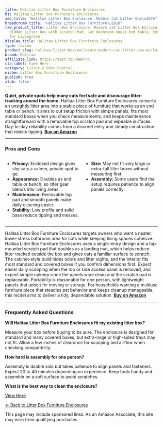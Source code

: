 ```yaml
---
title: Halitaa Litter Box Furniture Enclosures
h1: Halitaa Litter Box Furniture Enclosures
seo_title: "Halitaa Litter Box Enclosure, Modern Cat Litter Box\u2026"
breadcrumb_title: "Halitaa Litter Box Furniture\u2026"
raw_product_title: Litter Box Enclosure, Modern Cat Litter Box Enclosure Furniture
  Hidden Litter Box with Scratch Pad, Cat Washroom House End Table, Entryway Bench
  for Livingroom
display_title: Halitaa Litter Box Furniture Enclosures
type: review
product_slug: halitaa-litter-box-enclosure-modern-cat-litter-box-enclosure-furniture-4d72bdc9
brand: Halitaa
affiliate_link: https://amzn.to/3W8mrFK
cta_label: View Here
category: Litter & Odor Control
niche: Litter Box Furniture Enclosures
publish: true
stub: false
---
```


<div id="intro" class="full-width">
  <p><strong>Quiet, private spots help many cats feel safe and discourage litter-tracking around the home.</strong> Halitaa Litter Box Furniture Enclosures converts an unsightly litter area into a stable piece of furniture that works as an end table or bench. It aims to cut setup friction with simple panels, fits most standard boxes when you check measurements, and keeps maintenance straightforward with a removable top scratch pad and wipeable surfaces. Day-to-day reliability comes from a discreet entry and steady construction that resists tipping. <a href="https://amzn.to/3W8mrFK" rel="nofollow sponsored noopener" target="_blank"><strong>Buy on Amazon</strong></a></p>
</div>

<hr />
<h3 id="pros-cons">Pros and Cons</h3>
<div class="pc-grid" style="display:grid;grid-template-columns:1fr 1fr;gap:16px;">
  <ul>
    <li><strong>Privacy:</strong> Enclosed design gives shy cats a calmer, private spot to go.</li>
    <li><strong>Appearance:</strong> Doubles as end table or bench, so litter gear blends into living areas.</li>
    <li><strong>Maintenance:</strong> Removable top pad and smooth panels make daily cleaning easier.</li>
    <li><strong>Stability:</strong> Low profile and solid base reduce tipping and messes.</li>
  </ul>
  <ul>
    <li><strong>Size:</strong> May not fit very large or extra-tall litter boxes without measuring first.</li>
    <li><strong>Assembly:</strong> Some users find the setup requires patience to align panels correctly.</li>
  </ul>
</div>
<hr />

<div class="full-width">
  <p>Halitaa Litter Box Furniture Enclosures targets owners who want a neater, lower-stress bathroom area for cats while keeping living spaces cohesive. Halitaa Litter Box Furniture Enclosures uses a single-entry design and a top-mounted scratch pad that doubles as a landing mat, which helps reduce litter tracked outside the box and gives cats a familiar surface to scratch. The cabinet-style build hides odors and litter sights, and the interior fits most standard and covered boxes if you confirm dimensions first. Expect easier daily scooping when the top or side access panel is removed, and expect simple upkeep since the panels wipe clean and the scratch pad is replaceable. Portability is reasonable for one person, with lightweight panels that unbolt for moving or storage. For households wanting a multiuse furniture piece that steadies pet behavior and keeps cleanup manageable, this model aims to deliver a tidy, dependable solution. <a href="https://amzn.to/3W8mrFK" rel="nofollow sponsored noopener" target="_blank"><strong>Buy on Amazon</strong></a></p>
</div>

<hr />
<h3 id="faqs">Frequently Asked Questions</h3>

<p><strong>Will Halitaa Litter Box Furniture Enclosures fit my existing litter box?</strong></p>
<p>Measure your box before buying to be sure. The enclosure is designed for standard and many covered boxes, but extra-large or high-sided trays may not fit. Allow a few inches of clearance for scooping and airflow when checking compatibility.</p>

<p><strong>How hard is assembly for one person?</strong></p>
<p>Assembly is doable solo but takes patience to align panels and fasteners. Expect 20 to 40 minutes depending on experience. Keep tools handy and assemble on a soft surface to avoid scratches.</p>

<p><strong>What is the best way to clean the enclosure?</strong></p
<p><a class="btn" href="https://amzn.to/3W8mrFK" target="_blank" rel="nofollow sponsored noopener">View Here</a></p>
<p><a href="/roundups/litter-odor-control/litter-box-furniture-enclosures/">← Back to Litter Box Furniture Enclosures</a></p>
<aside class="disclosure">This page may include sponsored links. As an Amazon Associate, this site may earn from qualifying purchases.</aside>

